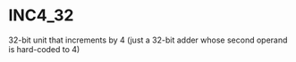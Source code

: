 # INC4_32
32-bit unit that increments by 4 (just a 32-bit adder whose second operand is hard-coded to 4)
